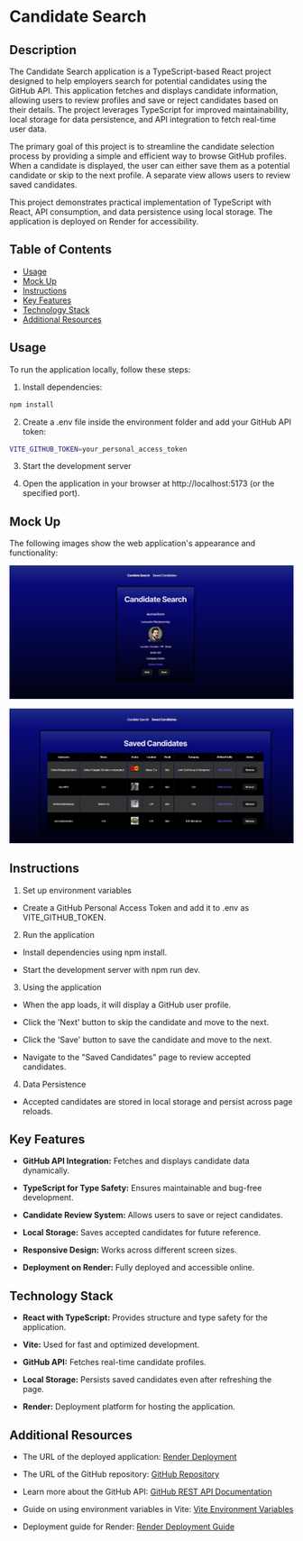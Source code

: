 # Candidate Search

## Description

The Candidate Search application is a TypeScript-based React project designed to help employers search for potential candidates using the GitHub API. This application fetches and displays candidate information, allowing users to review profiles and save or reject candidates based on their details. The project leverages TypeScript for improved maintainability, local storage for data persistence, and API integration to fetch real-time user data.

The primary goal of this project is to streamline the candidate selection process by providing a simple and efficient way to browse GitHub profiles. When a candidate is displayed, the user can either save them as a potential candidate or skip to the next profile. A separate view allows users to review saved candidates.

This project demonstrates practical implementation of TypeScript with React, API consumption, and data persistence using local storage. The application is deployed on Render for accessibility.

## Table of Contents

- [Usage](#usage)
- [Mock Up](#mock-up)
- [Instructions](#instructions)
- [Key Features](#key-features)
- [Technology Stack](#technology-stack)
- [Additional Resources](#additional-resources)

## Usage

To run the application locally, follow these steps:

1. Install dependencies:
  ```bash
  npm install
  ```

2. Create a .env file inside the environment folder and add your GitHub API token:
  ```bash
  VITE_GITHUB_TOKEN=your_personal_access_token
  ```

3. Start the development server

4. Open the application in your browser at http://localhost:5173 (or the specified port).


## Mock Up

The following images show the web application's appearance and functionality:

![The search candidate page displays a candidate's information and allows the user to save or go to the next candidate.](./images/sc1.jpg)

![The saved candidates page displays a list of potential candidates and allows the user to remove a candidate.](./images/sc2.jpg)

## Instructions

1. Set up environment variables

* Create a GitHub Personal Access Token and add it to .env as VITE_GITHUB_TOKEN.

2. Run the application

* Install dependencies using npm install.

* Start the development server with npm run dev.

3. Using the application

* When the app loads, it will display a GitHub user profile.

* Click the 'Next' button to skip the candidate and move to the next.

* Click the 'Save' button to save the candidate and move to the next.

* Navigate to the "Saved Candidates" page to review accepted candidates.

4. Data Persistence

* Accepted candidates are stored in local storage and persist across page reloads.

## Key Features

* **GitHub API Integration:** Fetches and displays candidate data dynamically.

* **TypeScript for Type Safety:** Ensures maintainable and bug-free development.

* **Candidate Review System:** Allows users to save or reject candidates.

* **Local Storage:** Saves accepted candidates for future reference.

* **Responsive Design:** Works across different screen sizes.

* **Deployment on Render:** Fully deployed and accessible online.

## Technology Stack

* **React with TypeScript:** Provides structure and type safety for the application.

* **Vite:** Used for fast and optimized development.

* **GitHub API:** Fetches real-time candidate profiles.

* **Local Storage:** Persists saved candidates even after refreshing the page.

* **Render:** Deployment platform for hosting the application.

## Additional Resources

* The URL of the deployed application: [Render Deployment](https://candidate-search-v96h.onrender.com/)

* The URL of the GitHub repository: [GitHub Repository](https://github.com/gilmerperez/candidate-search)

* Learn more about the GitHub API: [GitHub REST API Documentation](https://docs.github.com/en/rest/users/users)

* Guide on using environment variables in Vite: [Vite Environment Variables](https://vite.dev/guide/env-and-mode)

* Deployment guide for Render: [Render Deployment Guide](https://coding-boot-camp.github.io/full-stack/render/render-deployment-guide)
